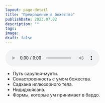 ```yaml
---
layout: page-detail
title: "Превращение в божество"
publishDate: 2023.07.02
description: ""
tags:
image:
draft: false
---
```


<audio title="2023.07.02 - Превращение в божество.mp3" src="https://filer-api.advayta.org/v1.0/public/files/75897" controls=""></audio>

* Путь сарупья-мукти.
* Сонастроенность с умом божества.
* Садхана иллюзорного тела.
* Нидидхьясана.
* Формы, которые ум принимает в бардо.

  
